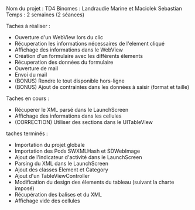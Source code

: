 Nom du projet : TD4
Binomes : Landraudie Marine et Maciolek Sebastian
Temps : 2 semaines (2 séances)

Taches à réaliser :
- Ouverture d'un WebView lors du clic
- Récuperation les informations nécessaires de l'element cliqué
- Affichage des informations dans le WebView
- Création d'un formulaire avec les différents élements
- Récuperation des données du formulaire
- Ouverture de mail
- Envoi du mail
- (BONUS) Rendre le tout disponible hors-ligne
- (BONUS) Ajout de contraintes dans les données à saisir (format et taille)

Taches en cours :
- Récuperer le XML parsé dans le LaunchScreen
- Affichage des informations dans les cellules
- (CORRECTION) Utiliser des sections dans le UITableView

taches terminés :
- Importation du projet globale
- Importation des Pods SWXMLHash et SDWebImage
- Ajout de l'indicateur d'activité dans le LaunchScreen
- Parsing du XML dans le LaunchScreen
- Ajout des classes Element et Category
- Ajout d'un TableViewController
- Modification du design des élements du tableau (suivant la charte imposé)
- Récupération des balises <category> et <element> du XML
- Affichage vide des cellules